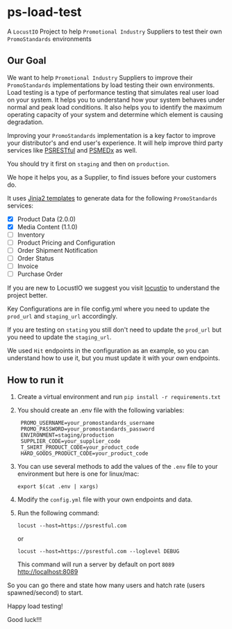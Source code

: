 # ps-load-test

A `LocustIO` Project to help `Promotional Industry` Suppliers to test their own `PromoStandards` environments

## Our Goal

We want to help `Promotional Industry` Suppliers to improve their `PromoStandards` implementations by load testing
their own environments. Load testing is a type of performance testing that simulates real user load on your system.
It helps you to understand how your system behaves under normal and peak load conditions. It also helps you to identify
the maximum operating capacity of your system and determine which element is causing degradation.

Improving your `PromoStandards` implementation is a key factor to improve your distributor's and end user's experience.
It will help improve third party services like [PSRESTful](https://psrestful.com) and [PSMEDx](https://psmedx.com) as well.

You should try it first on `staging` and then on `production`.

We hope it helps you, as a Supplier, to find issues before your customers do.

It uses [Jinja2 templates](https://jinja.palletsprojects.com/en/3.1.x/) to generate data for the following `PromoStandards` services:
- [x] Product Data (2.0.0)
- [x] Media Content (1.1.0)
- [ ] Inventory
- [ ] Product Pricing and Configuration
- [ ] Order Shipment Notification
- [ ] Order Status
- [ ] Invoice
- [ ] Purchase Order

If you are new to LocustIO we suggest you visit [locustio](https://locust.io/) to understand the project better.

Key Configurations are in file config.yml where you need to update the `prod_url` and `staging_url` accordingly.

If you are testing on `stating` you still don't need to update the `prod_url` but you need to update the `staging_url`.

We used `Hit` endpoints in the configuration as an example, so you can understand how to use it, but you must update it with your own endpoints.

## How to run it

1. Create a virtual environment and run `pip install -r requirements.txt`

2. You should create an .env file with the following variables:
    
   ```shell
    PROMO_USERNAME=your_promostandards_username
    PROMO_PASSWORD=your_promostandards_password
    ENVIRONMENT=staging/production
    SUPPLIER_CODE=your_supplier_code
    T_SHIRT_PRODUCT_CODE=your_product_code
    HARD_GOODS_PRODUCT_CODE=your_product_code
    ```

3. You can use several methods to add the values of the `.env` file to your environment but here is one for linux/mac:

    ```shell
    export $(cat .env | xargs)
    ```

4. Modify the `config.yml` file with your own endpoints and data.
5. Run the following command:

    ```shell
    locust --host=https://psrestful.com
    ```
    
    or 
    
    ```shell
    locust --host=https://psrestful.com --loglevel DEBUG
    ```

    This command will run a server by default on port `8089` [http://localhost:8089](http://localhost:8089)


So you can go there and state how many users and hatch rate (users spawned/second)
to start.


Happy load testing!

Good luck!!!

